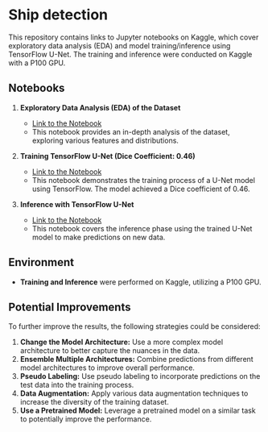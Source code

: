 # Ship detection

This repository contains links to Jupyter notebooks on Kaggle, which cover exploratory data analysis (EDA) and model training/inference using TensorFlow U-Net. The training and inference were conducted on Kaggle with a P100 GPU.

## Notebooks

1. **Exploratory Data Analysis (EDA) of the Dataset**
   - [Link to the Notebook](https://www.kaggle.com/code/mykoladzhun/eda-of-the-dataset)
   - This notebook provides an in-depth analysis of the dataset, exploring various features and distributions.

2. **Training TensorFlow U-Net (Dice Coefficient: 0.46)**
   - [Link to the Notebook](https://www.kaggle.com/code/mykoladzhun/tensorflow-u-net-dice-0-46)
   - This notebook demonstrates the training process of a U-Net model using TensorFlow. The model achieved a Dice coefficient of 0.46.

3. **Inference with TensorFlow U-Net**
   - [Link to the Notebook](https://www.kaggle.com/code/mykoladzhun/inference-tensorflow-u-net)
   - This notebook covers the inference phase using the trained U-Net model to make predictions on new data.

## Environment

- **Training and Inference** were performed on Kaggle, utilizing a P100 GPU.

## Potential Improvements

To further improve the results, the following strategies could be considered:

1. **Change the Model Architecture:** Use a more complex model architecture to better capture the nuances in the data.
2. **Ensemble Multiple Architectures:** Combine predictions from different model architectures to improve overall performance.
3. **Pseudo Labeling:** Use pseudo labeling to incorporate predictions on the test data into the training process.
4. **Data Augmentation:** Apply various data augmentation techniques to increase the diversity of the training dataset.
5. **Use a Pretrained Model:** Leverage a pretrained model on a similar task to potentially improve the performance.
